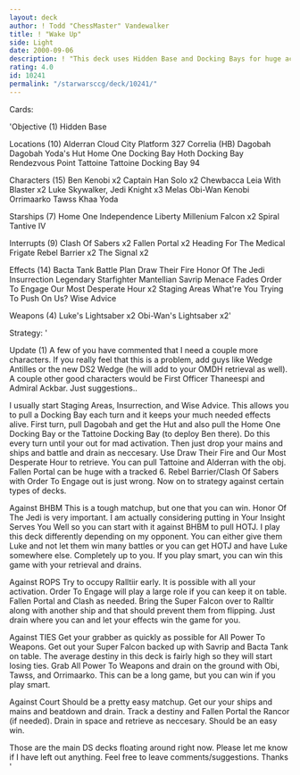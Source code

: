 ```yaml
---
layout: deck
author: ! Todd "ChessMaster" Vandewalker
title: ! "Wake Up"
side: Light
date: 2000-09-06
description: ! "This deck uses Hidden Base and Docking Bays for huge activation and retrieval."
rating: 4.0
id: 10241
permalink: "/starwarsccg/deck/10241/"
---
```

Cards: 

'Objective (1)
Hidden Base

Locations (10)
Alderran
Cloud City Platform 327
Correlia (HB)
Dagobah
Dagobah Yoda's Hut
Home One Docking Bay
Hoth Docking Bay
Rendezvous Point
Tattoine
Tattoine Docking Bay 94

Characters (15)
Ben Kenobi x2
Captain Han Solo x2
Chewbacca
Leia With Blaster x2
Luke Skywalker, Jedi Knight x3
Melas
Obi-Wan Kenobi
Orrimaarko
Tawss Khaa
Yoda

Starships (7)
Home One
Independence
Liberty
Millenium Falcon x2
Spiral
Tantive IV

Interrupts (9)
Clash Of Sabers x2
Fallen Portal x2
Heading For The Medical Frigate
Rebel Barrier x2
The Signal x2

Effects (14)
Bacta Tank
Battle Plan
Draw Their Fire
Honor Of The Jedi
Insurrection
Legendary Starfighter
Mantellian Savrip
Menace Fades
Order To Engage
Our Most Desperate Hour x2
Staging Areas
What're You Trying To Push On Us?
Wise Advice

Weapons (4)
Luke's Lightsaber x2
Obi-Wan's Lightsaber x2'

Strategy: '

Update (1)
A few of you have commented that I need a couple more characters. If you really feel that this is a problem, add guys like Wedge Antilles or the new DS2 Wedge (he will add to your OMDH retrieval as well). A couple other good characters would be First Officer Thaneespi and Admiral Ackbar. Just suggestions..



I usually start Staging Areas, Insurrection, and Wise Advice. This allows you to pull a Docking Bay each turn and it keeps your much needed effects alive. First turn, pull Dagobah and get the Hut and also pull the Home One Docking Bay or the Tattoine Docking Bay (to deploy Ben there). Do this every turn until your out for mad activation. Then just drop your mains and ships and battle and drain as neccesary. Use Draw Their Fire and Our Most Desperate Hour to retrieve. You can pull Tattoine and Alderran with the obj. Fallen Portal can be huge with a tracked 6. Rebel Barrier/Clash Of Sabers with Order To Engage out is just wrong. Now on to strategy against certain types of decks.

Against BHBM
This is a tough matchup, but one that you can win. Honor Of The Jedi is very important. I am actually considering putting in Your Insight Serves You Well so you can start with it against BHBM to pull HOTJ. I play this deck differently depending on my opponent. You can either give them Luke and not let them win many battles or you can get HOTJ and have Luke somewhere else. Completely up to you. If you play smart, you can win this game with your retrieval and drains.

Against ROPS
Try to occupy Ralltiir early. It is possible with all your activation. Order To Engage will play a large role if you can keep it on table. Fallen Portal and Clash as needed. Bring the Super Falcon over to Ralltir along with another ship and that should prevent them from flipping. Just drain where you can and let your effects win the game for you.

Against TIES
Get your grabber as quickly as possible for All Power To Weapons. Get out your Super Falcon backed up with Savrip and Bacta Tank on table. The average destiny in this deck is fairly high so they will start losing ties. Grab All Power To Weapons and drain on the ground with Obi, Tawss, and Orrimaarko. This can be a long game, but you can win if you play smart.

Against Court
Should be a pretty easy matchup. Get our your ships and mains and beatdown and drain. Track a destiny and Fallen Portal the Rancor (if needed). Drain in space and retrieve as neccesary. Should be an easy win.

Those are the main DS decks floating around right now. Please let me know if I have left out anything. Feel free to leave comments/suggestions.
Thanks '
